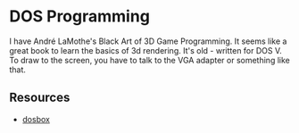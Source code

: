 # DOS Programming

I have André LaMothe's Black Art of 3D Game Programming. It seems like a great book to learn the basics of 3d rendering. It's old - written for DOS V. To draw to the screen, you have to talk to the VGA adapter or something like that.

## Resources
- [dosbox](https://www.dosbox.com/)
